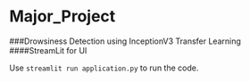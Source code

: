 # Major_Project
###Drowsiness Detection using InceptionV3 Transfer Learning
####StreamLit for UI

Use `streamlit run application.py` to run the code.